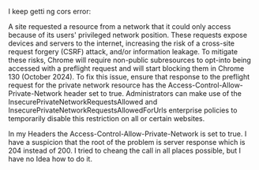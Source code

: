 I keep getti ng cors error:

A site requested a resource from a network that it could only access because of its users' privileged network position. These requests expose devices and servers to the internet, increasing the risk of a cross-site request forgery (CSRF) attack, and/or information leakage.
To mitigate these risks, Chrome will require non-public subresources to opt-into being accessed with a preflight request and will start blocking them in Chrome 130 (October 2024).
To fix this issue, ensure that response to the preflight request for the private network resource has the Access-Control-Allow-Private-Network header set to true.
Administrators can make use of the InsecurePrivateNetworkRequestsAllowed and InsecurePrivateNetworkRequestsAllowedForUrls enterprise policies to temporarily disable this restriction on all or certain websites.

In my Headers the Access-Control-Allow-Private-Network is set to true. I have a suspicion that the root of the problem is server response which is 204 instead of 200. I tried to cheang the call in all places possible, but I have no Idea how to do it.